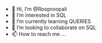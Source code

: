 - 👋 Hi, I’m @Rooproopali
- 👀 I’m interested in SQL
- 🌱 I’m currently learning QUERIES
- 💞️ I’m looking to collaborate on SQL
- 📫 How to reach me ...

<!---
Rooproopali/Rooproopali is a ✨ special ✨ repository because its `README.md` (this file) appears on your GitHub profile.
You can click the Preview link to take a look at your changes.
--->

